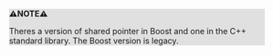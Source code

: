 <div style="margin:2em; background-color: #e0e0e0;">

<strong>⚠️NOTE️️️⚠️</strong>

Theres a version of shared pointer in Boost and one in the C++ standard library. The Boost version is legacy.
</div>

